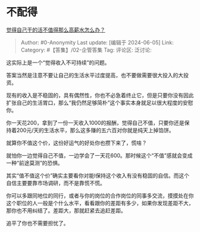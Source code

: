 # 不配得
[觉得自己干的活不值得那么高薪水怎么办？](https://www.zhihu.com/question/374996692/answer/3520703730)

> Author: #0-Anonymity
> Last update: [编辑于 2024-06-05]
> Link:
> Category: #【答集】/02-企管答集 
> Tag: 
> 评论区:
> 泛讨论:

这实际上是一个“觉得收入不可持续”的问题。

答案当然是注意不要让自己的生活水平过度提高，也不要做需要很大投入的大投资。

现有的收入是不稳固的，具有偶然性，你也不必急着终止它，但是只要你没有因此扩张自己的生活胃口，那么“我仍然足够简朴”这个事实本身就足以很大程度的安慰你。

你一天花200，拿到了一份一天收入1000的报酬，觉得自己不值，只要你还是保持着200元/天的生活水平，那么这多赚的五六百对你就是纯天上掉馅饼。

就算你不值这个价，这份好运气的好处你也攒下来了，慌啥？

就怕你一边觉得自己不值，一边学会了一天花600。那时候这个“不值”感就会变成一种“前途莫测”的恐惧。

其实“值不值这个价”确实主要看你对能l保持这个收入有没有稳固的自信。而这个自信主要要靠市场调研，而不是靠慌不慌。

你可以多跟同地位的同行，或者与你的岗位的合作岗位的同事多交流，摸摸处在你这个职位的人一般是个什么水平，看看跟你的差距有多少，如果你发现差距不大，那你也不用纠结了。差距大，那就赶紧去追赶差距。

追平了你也不需要担忧了。